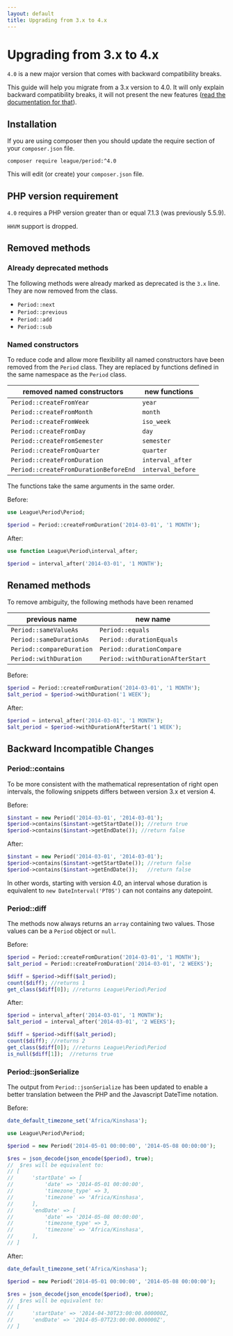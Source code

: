 ```yaml
---
layout: default
title: Upgrading from 3.x to 4.x
---
```


# Upgrading from 3.x to 4.x

`4.0` is a new major version that comes with backward compatibility breaks.

This guide will help you migrate from a 3.x version to 4.0. It will only explain backward compatibility breaks, it will not present the new features ([read the documentation for that](/4.0/)).

## Installation

If you are using composer then you should update the require section of your `composer.json` file.

~~~
composer require league/period:^4.0
~~~

This will edit (or create) your `composer.json` file.

## PHP version requirement

`4.0` requires a PHP version greater than or equal 7.1.3 (was previously 5.5.9).

<p class="message-warning"><code>HHVM</code> support is dropped.</p>

## Removed methods

### Already deprecated methods

The following methods were already marked as deprecated is the `3.x` line. They are now removed from the class.

- `Period::next`
- `Period::previous`
- `Period::add`
- `Period::sub`

### Named constructors

To reduce code and allow more flexibility all named constructors have been removed from the `Period` class. They are replaced by functions defined in the same namespace as the `Period` class.

| removed named constructors            |  new functions    |
| ------------------------------------- | ----------------- |
| `Period::createFromYear`              | `year`            |
| `Period::createFromMonth`             | `month`           |
| `Period::createFromWeek`              | `iso_week`        |
| `Period::createFromDay`               | `day`             |
| `Period::createFromSemester`          | `semester`        |
| `Period::createFromQuarter`           | `quarter`         |
| `Period::createFromDuration`          | `interval_after`  |
| `Period::createFromDurationBeforeEnd` | `interval_before` |

The functions take the same arguments in the same order.

Before:

~~~php
use League\Period\Period;

$period = Period::createFromDuration('2014-03-01', '1 MONTH');
~~~

After:

~~~php
use function League\Period\interval_after;

$period = interval_after('2014-03-01', '1 MONTH');
~~~

## Renamed methods

To remove ambiguity, the following methods have been renamed

| previous name                 |  new name                        |
| ----------------------------- | -------------------------------- |
| `Period::sameValueAs`         | `Period::equals`                 |
| `Period::sameDurationAs`      | `Period::durationEquals`         |
| `Period::compareDuration`     | `Period::durationCompare`        |
| `Period::withDuration`        | `Period::withDurationAfterStart` |

Before:

~~~php
$period = Period::createFromDuration('2014-03-01', '1 MONTH');
$alt_period = $period->withDuration('1 WEEK');
~~~

After:

~~~php
$period = interval_after('2014-03-01', '1 MONTH');
$alt_period = $period->withDurationAfterStart('1 WEEK');
~~~

## Backward Incompatible Changes

### Period::contains

To be more consistent with the mathematical representation of right open intervals, the following snippets differs between version 3.x et version 4.

Before:

~~~php
$instant = new Period('2014-03-01', '2014-03-01');
$period->contains($instant->getStartDate()); //return true
$period->contains($instant->getEndDate()); //return false
~~~

After:

~~~php
$instant = new Period('2014-03-01', '2014-03-01');
$period->contains($instant->getStartDate()); //return false
$period->contains($instant->getEndDate());   //return false
~~~

In other words, starting with version 4.0, an interval whose duration is equivalent to `new DateInterval('PT0S')` can not contains any datepoint.

### Period::diff

The methods now always returns an `array` containing two values. Those values can be a `Period` object or `null`.

Before:

~~~php
$period = Period::createFromDuration('2014-03-01', '1 MONTH');
$alt_period = Period::createFromDuration('2014-03-01', '2 WEEKS');

$diff = $period->diff($alt_period);
count($diff); //returns 1
get_class($diff[0]); //returns League\Period\Period
~~~

After:

~~~php
$period = interval_after('2014-03-01', '1 MONTH');
$alt_period = interval_after('2014-03-01', '2 WEEKS');

$diff = $period->diff($alt_period);
count($diff); //returns 2
get_class($diff[0]); //returns League\Period\Period
is_null($diff[1]);  //returns true
~~~

### Period::jsonSerialize

The output from `Period::jsonSerialize` has been updated to enable a better translation between the PHP and the Javascript DateTime notation.

Before:

~~~php
date_default_timezone_set('Africa/Kinshasa');

use League\Period\Period;

$period = new Period('2014-05-01 00:00:00', '2014-05-08 00:00:00');

$res = json_decode(json_encode($period), true);
//  $res will be equivalent to:
// [
//      'startDate' => [
//          'date' => '2014-05-01 00:00:00',
//          'timezone_type' => 3,
//          'timezone' => 'Africa/Kinshasa',
//      ],
//      'endDate' => [
//          'date' => '2014-05-08 00:00:00',
//          'timezone_type' => 3,
//          'timezone' => 'Africa/Kinshasa',
//      ],
// ]
~~~

After:

~~~php
date_default_timezone_set('Africa/Kinshasa');

$period = new Period('2014-05-01 00:00:00', '2014-05-08 00:00:00');

$res = json_decode(json_encode($period), true);
//  $res will be equivalent to:
// [
//      'startDate' => '2014-04-30T23:00:00.000000Z,
//      'endDate' => '2014-05-07T23:00:00.000000Z',
// ]
~~~